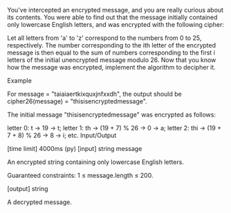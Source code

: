 You've intercepted an encrypted message, and you are really curious about its contents. You were able to find out that the message initially contained only lowercase English letters, and was encrypted with the following cipher:

Let all letters from 'a' to 'z' correspond to the numbers from 0 to 25, respectively.
The number corresponding to the ith letter of the encrypted message is then equal to the sum of numbers corresponding to the first i letters of the initial unencrypted message modulo 26.
Now that you know how the message was encrypted, implement the algorithm to decipher it.

Example

For message = "taiaiaertkixquxjnfxxdh", the output should be
cipher26(message) = "thisisencryptedmessage".

The initial message "thisisencryptedmessage" was encrypted as follows:

letter 0: t -> 19 -> t;
letter 1: th -> (19 + 7) % 26 -> 0 -> a;
letter 2: thi -> (19 + 7 + 8) % 26 -> 8 -> i;
etc.
Input/Output

[time limit] 4000ms (py)
[input] string message

An encrypted string containing only lowercase English letters.

Guaranteed constraints:
1 ≤ message.length ≤ 200.

[output] string

A decrypted message.
